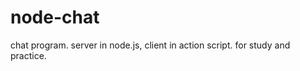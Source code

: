 node-chat
=========

chat program. server in node.js, client in action script. for study and practice.